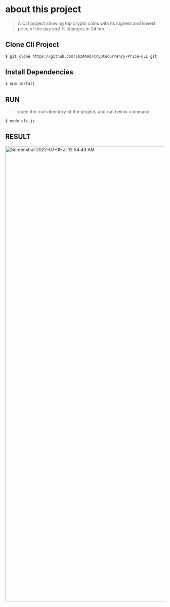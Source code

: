 # about this project

> A CLI project showing top crypto coins with its highest and lowest price of the day and % changes in 24 hrs.


## Clone Cli Project

```bash
$ git clone https://github.com/SbzAhmd/Cryptocurrency-Price-CLI.git
```

## Install Dependencies

```bash
$ npm install
```


## RUN
> open the root directory of the project, 
> and run below command 
```bash
$ node cli.js
```

## RESULT
<img width="1440" alt="Screenshot 2022-07-09 at 12 54 43 AM" src="https://user-images.githubusercontent.com/76791320/178058308-f2b5a6ab-25f7-4f79-b200-6c335ebf699c.png">



